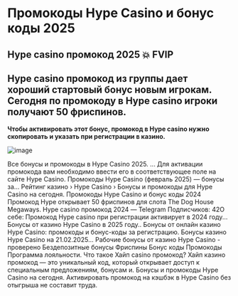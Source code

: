 # Промокоды Hype Casino и бонус коды 2025

## Hype casino промокод 2025 💥 FVIP

## Hype casino промокод из группы дает хороший стартовый бонус новым игрокам. Сегодня по промокоду в Hype casino игроки получают 50 фриспинов. 

**Чтобы активировать этот бонус, промокод в Hype casino нужно скопировать и указать при регистрации в казино.**


![image](https://github.com/user-attachments/assets/ebe8bb8d-d648-4174-aac0-5e456c6eed01)



Все бонусы и промокоды в Hype Casino 2025. ... Для активации промокода вам необходимо ввести его в соответствующее поле на сайте Hype Casino.
Промокоды Hype Casino (февраль 2025) — бонусы за... Рейтинг казино › Hype Casino › Бонусы и промокоды для Hype Casino на сегодня.
Промокоды Hype Casino и бонус коды 2024 Промокод Hype открывает 50 фриспинов для слота The Dog House Megaways. Hype casino промокод 2024 — Telegram Подписчиков: 42О себе: Промокод Hype casino при регистрации активирует в 2024 году...
Бонусы от казино Hype Casino в 2025 году..
Бонусы от онлайн казино Hype Casino: промокоды и бонус-коды за регистрацию.
Бонусы казино Hype Casino на 21.02.2025...
Рабочие бонусы от казино Hype Casino - проверено Бездепозитные бонусы Фриспины Бонус коды Промокоды Программа лояльности.
Что такое Хайп casino промокод? Хайп казино промокод — это уникальный код, который открывает доступ к специальным предложениям, бонусам и.
Бонусы и промокоды Hype Casino на сегодня.
Активировать промокод на кэшбэк в Hype Casino без отыгрыша не составит труда.
